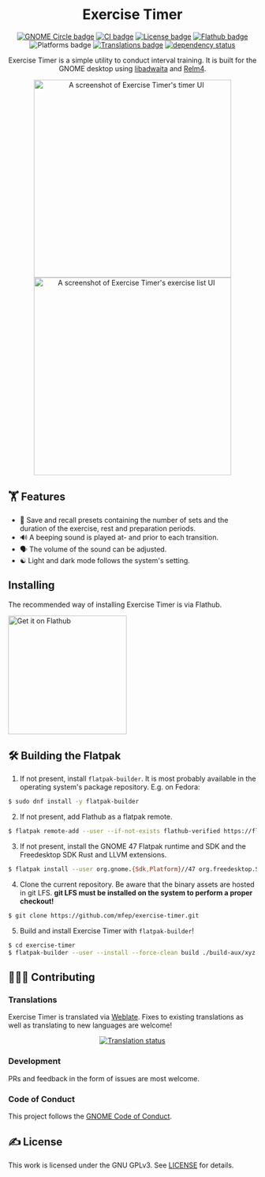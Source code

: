 <div align="center">

# Exercise Timer

[![GNOME Circle badge](https://circle.gnome.org/assets/button/badge.svg)](https://circle.gnome.org/)
[![CI badge](https://img.shields.io/github/actions/workflow/status/mfep/exercise-timer/ci.yml?branch=main)](https://github.com/mfep/midiconn/actions/workflows/ci.yml)
[![License badge](https://img.shields.io/github/license/mfep/exercise-timer)](./LICENSE.txt)
[![Flathub badge](https://img.shields.io/flathub/downloads/xyz.safeworlds.hiit?logo=flathub&logoColor=white)](https://flathub.org/apps/details/xyz.safeworlds.hiit)
![Platforms badge](https://img.shields.io/badge/platform-linux-informational)
[![Translations badge](https://hosted.weblate.org/widget/exercise-timer/exercise-timer/svg-badge.svg?native=1)](https://hosted.weblate.org/projects/exercise-timer/exercise-timer/)
[![dependency status](https://deps.rs/repo/github/mfep/exercise-timer/status.svg)](https://deps.rs/repo/github/mfep/exercise-timer)

Exercise Timer is a simple utility to conduct interval training. It is built for the GNOME desktop using [libadwaita](https://gnome.pages.gitlab.gnome.org/libadwaita/doc/1.4/index.html) and [Relm4](https://relm4.org/).

<img alt="A screenshot of Exercise Timer's timer UI" src="./data/screenshots/dark_timer.png" width=400 />
<img alt="A screenshot of Exercise Timer's exercise list UI" src="./data/screenshots/dark_exercise_list.png" width=400 />

</div>

## 🏋️ Features 
- 💾 Save and recall presets containing the number of sets and the duration of the exercise, rest and preparation periods. 
- 🔊 A beeping sound is played at- and prior to each transition. 
- 🗣️ The volume of the sound can be adjusted.
- ☯️ Light and dark mode follows the system's setting.

## Installing

The recommended way of installing Exercise Timer is via Flathub.

<a href="https://flathub.org/apps/details/xyz.safeworlds.hiit" target="_blank"><img width='240' alt='Get it on Flathub' src='https://flathub.org/api/badge?locale=en'/></a>

## 🛠️ Building the Flatpak

1. If not present, install `flatpak-builder`. It is most probably available in the operating system's package repository. E.g. on Fedora:

```bash
$ sudo dnf install -y flatpak-builder
```

2. If not present, add Flathub as a flatpak remote.

```bash
$ flatpak remote-add --user --if-not-exists flathub-verified https://flathub.org/repo/flathub.flatpakrepo
```

3. If not present, install the GNOME 47 Flatpak runtime and SDK and the Freedesktop SDK Rust and LLVM extensions.

```bash
$ flatpak install --user org.gnome.{Sdk,Platform}//47 org.freedesktop.Sdk.Extension.{rust-stable,llvm18}//24.08
```

4. Clone the current repository. Be aware that the binary assets are hosted in git LFS. **git LFS must be installed on the system to perform a proper checkout!**

```bash
$ git clone https://github.com/mfep/exercise-timer.git
```

5. Build and install Exercise Timer with `flatpak-builder`!

```bash
$ cd exercise-timer
$ flatpak-builder --user --install --force-clean build ./build-aux/xyz.safeworlds.hiit.Devel.yml
```

## 🧑‍🤝‍🧑 Contributing

### Translations

Exercise Timer is translated via [Weblate](https://hosted.weblate.org/projects/exercise-timer/exercise-timer/). Fixes to existing translations as well as translating to new languages are welcome!

<div align="center">
  <a href="https://hosted.weblate.org/engage/exercise-timer/">
    <img src="https://hosted.weblate.org/widget/exercise-timer/exercise-timer/multi-auto.svg" alt="Translation status" />
  </a>
</div>

### Development

PRs and feedback in the form of issues are most welcome.

### Code of Conduct

This project follows the [GNOME Code of Conduct](https://conduct.gnome.org/).

## ✍️ License

This work is licensed under the GNU GPLv3. See [LICENSE](./LICENSE) for details.
